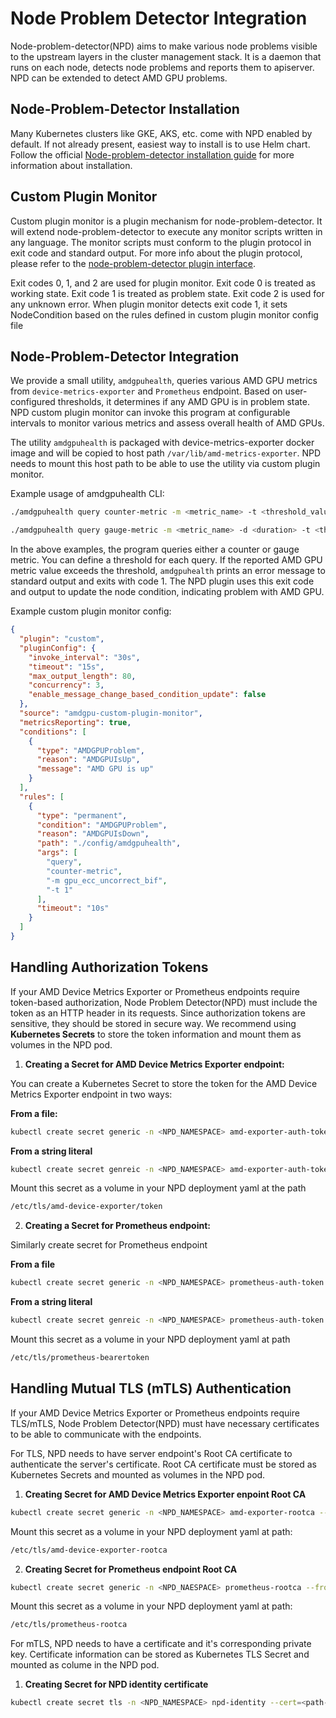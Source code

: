 # Node Problem Detector Integration

Node-problem-detector(NPD) aims to make various node problems visible to the upstream layers in the cluster management stack. It is a daemon that runs on each node, detects node problems and reports them to apiserver. NPD can be extended to detect AMD GPU problems.

## Node-Problem-Detector Installation

Many Kubernetes clusters like GKE, AKS, etc. come with NPD enabled by default. If not already present, easiest way to install is to use Helm chart. Follow the official [Node-problem-detector installation guide](https://github.com/kubernetes/node-problem-detector?tab=readme-ov-file#installation) for more information about installation.

## Custom Plugin Monitor

Custom plugin monitor is a plugin mechanism for node-problem-detector. It will extend node-problem-detector to execute any monitor scripts written in any language. The monitor scripts must conform to the plugin protocol in exit code and standard output. For more info about the plugin protocol, please refer to the [node-problem-detector plugin interface](https://docs.google.com/document/d/1jK_5YloSYtboj-DtfjmYKxfNnUxCAvohLnsH5aGCAYQ/edit#).

Exit codes 0, 1, and 2 are used for plugin monitor. Exit code 0 is treated as working state. Exit code 1 is treated as problem state. Exit code 2 is used for any unknown error. When plugin monitor detects exit code 1, it sets NodeCondition based on the rules defined in custom plugin monitor config file

## Node-Problem-Detector Integration
We provide a small utility, `amdgpuhealth`, queries various AMD GPU metrics from `device-metrics-exporter` and `Prometheus` endpoint. Based on user-configured thresholds, it determines if any AMD GPU is in problem state. NPD custom plugin monitor can invoke this program at configurable intervals to monitor various metrics and assess overall health of AMD GPUs. 

The utility `amdgpuhealth` is packaged with device-metrics-exporter docker image and will be copied to host path `/var/lib/amd-metrics-exporter`. NPD needs to mount this host path to be able to use the utility via custom plugin monitor.

Example usage of amdgpuhealth CLI:

```bash
./amdgpuhealth query counter-metric -m <metric_name> -t <threshold_value>

./amdgpuhealth query gauge-metric -m <metric_name> -d <duration> -t <threshold_value>
```

In the above examples, the program queries either a counter or gauge metric. You can define a threshold for each query. If the reported AMD GPU metric value exceeds the threshold, `amdgpuhealth` prints an error message to standard output and exits with code 1. The NPD plugin uses this exit code and output to update the node condition, indicating problem with AMD GPU.

Example custom plugin monitor config:
```json
{
  "plugin": "custom",
  "pluginConfig": {
    "invoke_interval": "30s",
    "timeout": "15s",
    "max_output_length": 80,
    "concurrency": 3,
    "enable_message_change_based_condition_update": false
  },
  "source": "amdgpu-custom-plugin-monitor",
  "metricsReporting": true,
  "conditions": [
    {
      "type": "AMDGPUProblem",
      "reason": "AMDGPUIsUp",
      "message": "AMD GPU is up"
    }
  ],
  "rules": [
    {
      "type": "permanent",
      "condition": "AMDGPUProblem",
      "reason": "AMDGPUIsDown",
      "path": "./config/amdgpuhealth",
      "args": [
        "query",
        "counter-metric",
        "-m gpu_ecc_uncorrect_bif",
        "-t 1"
      ],
      "timeout": "10s"
    }
  ]
}
```

## Handling Authorization Tokens

If your AMD Device Metrics Exporter or Prometheus endpoints require token-based authorization, Node Problem Detector(NPD) must include the token as an HTTP header in its requests. Since authorization tokens are sensitive, they should be stored in secure way. We recommend using **Kubernetes Secrets** to store the token information and mount them as volumes in the NPD pod.

1. **Creating a Secret for AMD Device Metrics Exporter endpoint:**

You can create a Kubernetes Secret to store the token for the AMD Device Metrics Exporter endpoint in two ways:

**From a file:**

```bash
kubectl create secret generic -n <NPD_NAMESPACE> amd-exporter-auth-token --from-file=token=<path-to-token-file>
```

**From a string literal**

```bash
kubectl create secret genreic -n <NPD_NAMESPACE> amd-exporter-auth-token --from-literal=token=<your-auth-token>
```

Mount this secret as a volume in your NPD deployment yaml at the path 
```bash
/etc/tls/amd-device-exporter/token
```

2. **Creating a Secret for Prometheus endpoint:**

Similarly create secret for Prometheus endpoint

**From a file**

```bash
kubectl create secret generic -n <NPD_NAMESPACE> prometheus-auth-token --from-file=token=<path-to-token-file>
```

**From a string literal**

```bash
kubectl create secret genreic -n <NPD_NAMESPACE> prometheus-auth-token --from-literal=token=<your-auth-token>
```

Mount this secret as a volume in your NPD deployment yaml at path 
```bash
/etc/tls/prometheus-bearertoken
```

## Handling Mutual TLS (mTLS) Authentication

If your AMD Device Metrics Exporter or Prometheus endpoints require TLS/mTLS, Node Problem Detector(NPD) must have necessary certificates to be able to communicate with the endpoints.

For TLS, NPD needs to have server endpoint's Root CA certificate to authenticate the server's certificate. Root CA certificate must be stored as Kubernetes Secrets and mounted as volumes in the NPD pod.

1. **Creating Secret for AMD Device Metrics Exporter enpoint Root CA**

```bash
kubectl create secret generic -n <NPD_NAMESPACE> amd-exporter-rootca --from-file=ca.crt=<path-to-ca-cert>
```

Mount this secret as a volume in your NPD deployment yaml at path:
```bash
/etc/tls/amd-device-exporter-rootca
```

2. **Creating Secret for Prometheus endpoint Root CA**

```bash
kubectl create secret generic -n <NPD_NAESPACE> prometheus-rootca --from-file=ca.crt=<path-to-ca-cert>
```

Mount this secret as a volume in your NPD deployment yaml at path:
```bash
/etc/tls/prometheus-rootca
```

For mTLS, NPD needs to have a certificate and it's corresponding private key. Certificate information can be stored as Kubernetes TLS Secret and mounted as colume in the NPD pod.

1. **Creating Secret for NPD identity certificate**

```bash
kubectl create secret tls -n <NPD_NAMESPACE> npd-identity --cert=<path-to-your-certificate> --key=<path-to-your-private-key>
```
